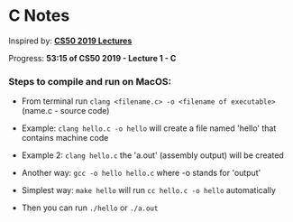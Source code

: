 
# C Notes

Inspired by: **[CS50 2019 Lectures](https://www.youtube.com/watch?v=e9Eds2Rc_x8&pbjreload=101)**

Progress: **53:15 of CS50 2019 - Lecture 1 - C**

### Steps to compile and run on MacOS:

- From terminal run `clang <filename.c> -o <filename of executable>` (name.c - source code)

- Example: `clang hello.c -o hello` will create a file named 'hello' that contains machine code

- Example 2: `clang hello.c` the 'a.out' (assembly output) will be created

- Another way: `gcc -o hello hello.c` where -o stands for 'output'

- Simplest way: `make hello` will run `cc hello.c -o hello` automatically

- Then you can run `./hello` or `./a.out`
